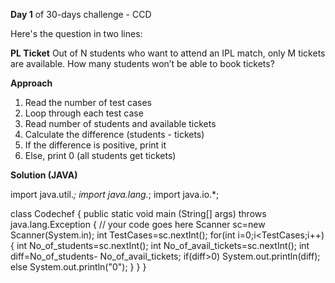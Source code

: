 **Day 1** of 30-days challenge - CCD

Here's the question in two lines:

**PL Ticket**
Out of N students who want to attend an IPL match, only M tickets are available. How many students won’t be able to book tickets?

**Approach**

1. Read the number of test cases
2. Loop through each test case
3. Read number of students and available tickets
4. Calculate the difference (students - tickets)
5. If the difference is positive, print it
6. Else, print 0 (all students get tickets)

**Solution (JAVA)**

import java.util.*;
import java.lang.*;
import java.io.*;

class Codechef
{
	public static void main (String[] args) throws java.lang.Exception
	{
		// your code goes here
        Scanner sc=new Scanner(System.in);
        int TestCases=sc.nextInt();
        for(int i=0;i<TestCases;i++)
        {
            int No_of_students=sc.nextInt();
            int No_of_avail_tickets=sc.nextInt();
            int diff=No_of_students- No_of_avail_tickets;
            if(diff>0)
            System.out.println(diff);
            else
            System.out.println("0");
        }
	}
}








